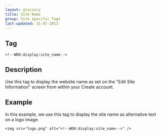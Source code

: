 ```yaml
---
layout: glossary
title: Site Name
group: Site Specific Tags
last-updated: 31-07-2013
---
```


## Tag

`<!--WDK:display:site_name-->`

## Description

Use this tag to display the website name as set on the "Edit Site Information" screen from within your Create account.

## Example

In this example, we use this tag to display the site name as alternative text on a logo image.

~~~
<img src="logo.png" alt="<!--WDK:display:site_name-->" />
~~~